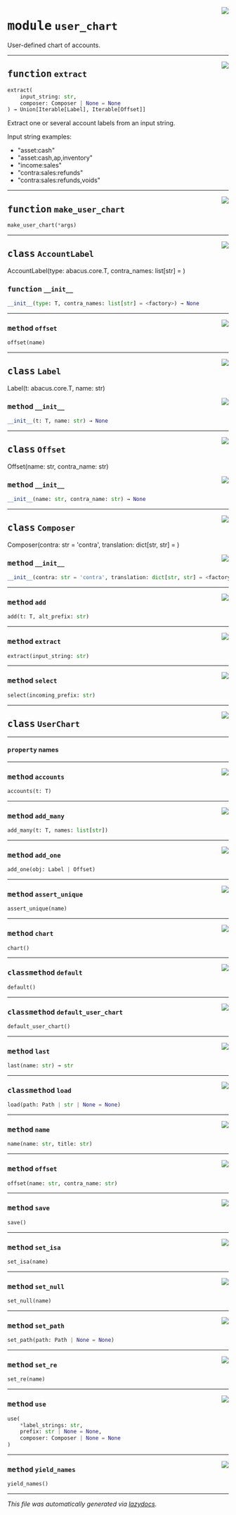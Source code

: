 <!-- markdownlint-disable -->

<a href="https://github.com/rustedpy/result/blob/master/abacus/user_chart.py#L0"><img align="right" style="float:right;" src="https://img.shields.io/badge/-source-cccccc?style=flat-square"></a>

# <kbd>module</kbd> `user_chart`
User-defined chart of accounts. 


---

<a href="https://github.com/rustedpy/result/blob/master/abacus/user_chart.py#L50"><img align="right" style="float:right;" src="https://img.shields.io/badge/-source-cccccc?style=flat-square"></a>

## <kbd>function</kbd> `extract`

```python
extract(
    input_string: str,
    composer: Composer | None = None
) → Union[Iterable[Label], Iterable[Offset]]
```

Extract one or several account labels from an input string. 

Input string examples: 


- "asset:cash" 
- "asset:cash,ap,inventory" 
- "income:sales" 
- "contra:sales:refunds" 
- "contra:sales:refunds,voids" 


---

<a href="https://github.com/rustedpy/result/blob/master/abacus/user_chart.py#L217"><img align="right" style="float:right;" src="https://img.shields.io/badge/-source-cccccc?style=flat-square"></a>

## <kbd>function</kbd> `make_user_chart`

```python
make_user_chart(*args)
```






---

<a href="https://github.com/rustedpy/result/blob/master/abacus/user_chart.py#L12"><img align="right" style="float:right;" src="https://img.shields.io/badge/-source-cccccc?style=flat-square"></a>

## <kbd>class</kbd> `AccountLabel`
AccountLabel(type: abacus.core.T, contra_names: list[str] = <factory>) 

### <kbd>function</kbd> `__init__`

```python
__init__(type: T, contra_names: list[str] = <factory>) → None
```








---

<a href="https://github.com/rustedpy/result/blob/master/abacus/user_chart.py#L17"><img align="right" style="float:right;" src="https://img.shields.io/badge/-source-cccccc?style=flat-square"></a>

### <kbd>method</kbd> `offset`

```python
offset(name)
```






---

<a href="https://github.com/rustedpy/result/blob/master/abacus/user_chart.py#L22"><img align="right" style="float:right;" src="https://img.shields.io/badge/-source-cccccc?style=flat-square"></a>

## <kbd>class</kbd> `Label`
Label(t: abacus.core.T, name: str) 

<a href="https://github.com/rustedpy/result/blob/master/<string>"><img align="right" style="float:right;" src="https://img.shields.io/badge/-source-cccccc?style=flat-square"></a>

### <kbd>method</kbd> `__init__`

```python
__init__(t: T, name: str) → None
```









---

<a href="https://github.com/rustedpy/result/blob/master/abacus/user_chart.py#L28"><img align="right" style="float:right;" src="https://img.shields.io/badge/-source-cccccc?style=flat-square"></a>

## <kbd>class</kbd> `Offset`
Offset(name: str, contra_name: str) 

<a href="https://github.com/rustedpy/result/blob/master/<string>"><img align="right" style="float:right;" src="https://img.shields.io/badge/-source-cccccc?style=flat-square"></a>

### <kbd>method</kbd> `__init__`

```python
__init__(name: str, contra_name: str) → None
```









---

<a href="https://github.com/rustedpy/result/blob/master/abacus/user_chart.py#L34"><img align="right" style="float:right;" src="https://img.shields.io/badge/-source-cccccc?style=flat-square"></a>

## <kbd>class</kbd> `Composer`
Composer(contra: str = 'contra', translation: dict[str, str] = <factory>) 

<a href="https://github.com/rustedpy/result/blob/master/<string>"><img align="right" style="float:right;" src="https://img.shields.io/badge/-source-cccccc?style=flat-square"></a>

### <kbd>method</kbd> `__init__`

```python
__init__(contra: str = 'contra', translation: dict[str, str] = <factory>) → None
```








---

<a href="https://github.com/rustedpy/result/blob/master/abacus/user_chart.py#L39"><img align="right" style="float:right;" src="https://img.shields.io/badge/-source-cccccc?style=flat-square"></a>

### <kbd>method</kbd> `add`

```python
add(t: T, alt_prefix: str)
```





---

<a href="https://github.com/rustedpy/result/blob/master/abacus/user_chart.py#L46"><img align="right" style="float:right;" src="https://img.shields.io/badge/-source-cccccc?style=flat-square"></a>

### <kbd>method</kbd> `extract`

```python
extract(input_string: str)
```





---

<a href="https://github.com/rustedpy/result/blob/master/abacus/user_chart.py#L43"><img align="right" style="float:right;" src="https://img.shields.io/badge/-source-cccccc?style=flat-square"></a>

### <kbd>method</kbd> `select`

```python
select(incoming_prefix: str)
```






---

<a href="https://github.com/rustedpy/result/blob/master/abacus/user_chart.py#L78"><img align="right" style="float:right;" src="https://img.shields.io/badge/-source-cccccc?style=flat-square"></a>

## <kbd>class</kbd> `UserChart`





---

#### <kbd>property</kbd> names







---

<a href="https://github.com/rustedpy/result/blob/master/abacus/user_chart.py#L172"><img align="right" style="float:right;" src="https://img.shields.io/badge/-source-cccccc?style=flat-square"></a>

### <kbd>method</kbd> `accounts`

```python
accounts(t: T)
```





---

<a href="https://github.com/rustedpy/result/blob/master/abacus/user_chart.py#L157"><img align="right" style="float:right;" src="https://img.shields.io/badge/-source-cccccc?style=flat-square"></a>

### <kbd>method</kbd> `add_many`

```python
add_many(t: T, names: list[str])
```





---

<a href="https://github.com/rustedpy/result/blob/master/abacus/user_chart.py#L124"><img align="right" style="float:right;" src="https://img.shields.io/badge/-source-cccccc?style=flat-square"></a>

### <kbd>method</kbd> `add_one`

```python
add_one(obj: Label | Offset)
```





---

<a href="https://github.com/rustedpy/result/blob/master/abacus/user_chart.py#L119"><img align="right" style="float:right;" src="https://img.shields.io/badge/-source-cccccc?style=flat-square"></a>

### <kbd>method</kbd> `assert_unique`

```python
assert_unique(name)
```





---

<a href="https://github.com/rustedpy/result/blob/master/abacus/user_chart.py#L179"><img align="right" style="float:right;" src="https://img.shields.io/badge/-source-cccccc?style=flat-square"></a>

### <kbd>method</kbd> `chart`

```python
chart()
```





---

<a href="https://github.com/rustedpy/result/blob/master/abacus/user_chart.py#L208"><img align="right" style="float:right;" src="https://img.shields.io/badge/-source-cccccc?style=flat-square"></a>

### <kbd>classmethod</kbd> `default`

```python
default()
```





---

<a href="https://github.com/rustedpy/result/blob/master/abacus/user_chart.py#L86"><img align="right" style="float:right;" src="https://img.shields.io/badge/-source-cccccc?style=flat-square"></a>

### <kbd>classmethod</kbd> `default_user_chart`

```python
default_user_chart()
```





---

<a href="https://github.com/rustedpy/result/blob/master/abacus/user_chart.py#L94"><img align="right" style="float:right;" src="https://img.shields.io/badge/-source-cccccc?style=flat-square"></a>

### <kbd>method</kbd> `last`

```python
last(name: str) → str
```





---

<a href="https://github.com/rustedpy/result/blob/master/abacus/user_chart.py#L201"><img align="right" style="float:right;" src="https://img.shields.io/badge/-source-cccccc?style=flat-square"></a>

### <kbd>classmethod</kbd> `load`

```python
load(path: Path | str | None = None)
```





---

<a href="https://github.com/rustedpy/result/blob/master/abacus/user_chart.py#L102"><img align="right" style="float:right;" src="https://img.shields.io/badge/-source-cccccc?style=flat-square"></a>

### <kbd>method</kbd> `name`

```python
name(name: str, title: str)
```





---

<a href="https://github.com/rustedpy/result/blob/master/abacus/user_chart.py#L98"><img align="right" style="float:right;" src="https://img.shields.io/badge/-source-cccccc?style=flat-square"></a>

### <kbd>method</kbd> `offset`

```python
offset(name: str, contra_name: str)
```





---

<a href="https://github.com/rustedpy/result/blob/master/abacus/user_chart.py#L196"><img align="right" style="float:right;" src="https://img.shields.io/badge/-source-cccccc?style=flat-square"></a>

### <kbd>method</kbd> `save`

```python
save()
```





---

<a href="https://github.com/rustedpy/result/blob/master/abacus/user_chart.py#L161"><img align="right" style="float:right;" src="https://img.shields.io/badge/-source-cccccc?style=flat-square"></a>

### <kbd>method</kbd> `set_isa`

```python
set_isa(name)
```





---

<a href="https://github.com/rustedpy/result/blob/master/abacus/user_chart.py#L169"><img align="right" style="float:right;" src="https://img.shields.io/badge/-source-cccccc?style=flat-square"></a>

### <kbd>method</kbd> `set_null`

```python
set_null(name)
```





---

<a href="https://github.com/rustedpy/result/blob/master/abacus/user_chart.py#L191"><img align="right" style="float:right;" src="https://img.shields.io/badge/-source-cccccc?style=flat-square"></a>

### <kbd>method</kbd> `set_path`

```python
set_path(path: Path | None = None)
```





---

<a href="https://github.com/rustedpy/result/blob/master/abacus/user_chart.py#L164"><img align="right" style="float:right;" src="https://img.shields.io/badge/-source-cccccc?style=flat-square"></a>

### <kbd>method</kbd> `set_re`

```python
set_re(name)
```





---

<a href="https://github.com/rustedpy/result/blob/master/abacus/user_chart.py#L140"><img align="right" style="float:right;" src="https://img.shields.io/badge/-source-cccccc?style=flat-square"></a>

### <kbd>method</kbd> `use`

```python
use(
    *label_strings: str,
    prefix: str | None = None,
    composer: Composer | None = None
)
```





---

<a href="https://github.com/rustedpy/result/blob/master/abacus/user_chart.py#L106"><img align="right" style="float:right;" src="https://img.shields.io/badge/-source-cccccc?style=flat-square"></a>

### <kbd>method</kbd> `yield_names`

```python
yield_names()
```








---

_This file was automatically generated via [lazydocs](https://github.com/ml-tooling/lazydocs)._
